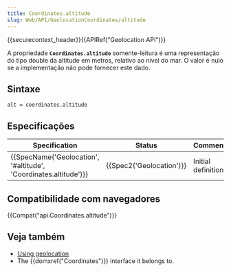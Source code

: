 ```yaml
---
title: Coordinates.altitude
slug: Web/API/GeolocationCoordinates/altitude
---
```

{{securecontext_header}}{{APIRef("Geolocation API")}}

A propriedade **`Coordinates.altitude`** somente-leitura é uma representação do tipo double da altitude em metros, relativo ao nível do mar. O valor é nulo se a implementação não pode fornecer este dado.

## Sintaxe

```
alt = coordinates.altitude
```

## Especificações

| Specification                                                                        | Status                           | Comment            |
| ------------------------------------------------------------------------------------ | -------------------------------- | ------------------ |
| {{SpecName('Geolocation', '#altitude', 'Coordinates.altitude')}} | {{Spec2('Geolocation')}} | Initial definition |

## Compatibilidade com navegadores

{{Compat("api.Coordinates.altitude")}}

## Veja também

- [Using geolocation](/pt-BR/docs/WebAPI/Using_geolocation)
- The {{domxref("Coordinates")}} interface it belongs to.
